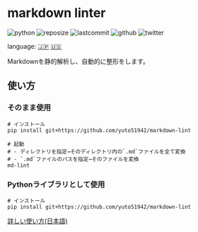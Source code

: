 # markdown linter

![python](https://img.shields.io/github/pipenv/locked/python-version/yuto51942/markdown-linter)
![reposize](https://img.shields.io/github/repo-size/yuto51942/markdown-linter)
![lastcommit](https://img.shields.io/github/last-commit/yuto51942/markdown-linter)
![github](https://img.shields.io/github/followers/yuto51942?label=FollowMe&style=social)
![twitter](https://img.shields.io/twitter/follow/cateiru?style=social)

language: [🇯🇵](README.md)   [🇺🇸](docs/README_en.md)

Markdownを静的解析し、自動的に整形をします。

## 使い方

### そのまま使用

```shell
# インストール
pip install git+https://github.com/yuto51942/markdown-lint

# 起動
# - ディレクトリを指定→そのディレクトリ内の`.md`ファイルを全て変換
# - `.md`ファイルのパスを指定→そのファイルを変換
md-lint
```

### Pythonライブラリとして使用

```shell
# インストール
pip install git+https://github.com/yuto51942/markdown-lint
```

[詳しい使い方(日本語)](docs/library_doc.md)
